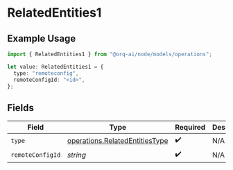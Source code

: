 # RelatedEntities1

## Example Usage

```typescript
import { RelatedEntities1 } from "@orq-ai/node/models/operations";

let value: RelatedEntities1 = {
  type: "remoteconfig",
  remoteConfigId: "<id>",
};
```

## Fields

| Field                                                                            | Type                                                                             | Required                                                                         | Description                                                                      |
| -------------------------------------------------------------------------------- | -------------------------------------------------------------------------------- | -------------------------------------------------------------------------------- | -------------------------------------------------------------------------------- |
| `type`                                                                           | [operations.RelatedEntitiesType](../../models/operations/relatedentitiestype.md) | :heavy_check_mark:                                                               | N/A                                                                              |
| `remoteConfigId`                                                                 | *string*                                                                         | :heavy_check_mark:                                                               | N/A                                                                              |